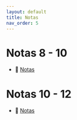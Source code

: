 ```yaml
---
layout: default
title: Notas
nav_order: 5
---
```


# Notas 8 - 10

* 🌱 [Notas](https://docs.google.com/spreadsheets/d/e/2PACX-1vRLMyvqEtbRnZwwN0YTCif-pteAog_hieQD6K-0qEzzSdvYJpj5P3zVzn7LXlaY4A/pubhtml?gid=2062450450&single=true)

# Notas 10 - 12

* 🌱 [Notas](https://docs.google.com/spreadsheets/d/e/2PACX-1vSs2fgbZL54ZUsi717k90VGUMGQxcMIfLwvsH8Z73PKN5SpV6j6kT5LeOn5ysQYzg/pubhtml?gid=1064384607&single=true)


